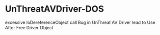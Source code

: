 # UnThreatAVDriver-DOS
excessive  IoDereferenceObject call Bug in UnThreat AV Driver lead  to Use After Free Driver Object 
